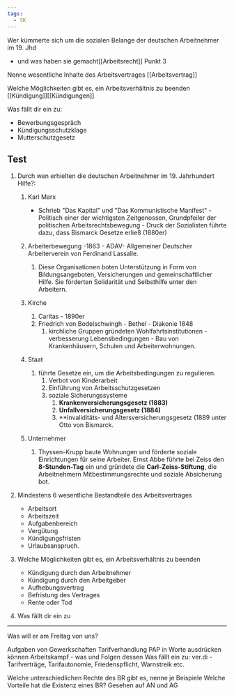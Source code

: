 ```yaml
---
tags:
  - SK
---
```


Wer kümmerte sich um die sozialen Belange der deutschen Arbeitnehmer im 19. Jhd
- und was haben sie gemacht[[Arbeitsrecht]] Punkt 3

Nenne wesentliche Inhalte des Arbeitsvertrages
[[Arbeitsvertrag]]

Welche Möglichkeiten gibt es, ein Arbeitsverhältnis zu beenden
[[Kündigung]][[Kündigungen]]

Was fällt dir ein zu:
- Bewerbungsgespräch 
- Kündigungsschutzklage
- Mutterschutzgesetz

Test
---
1. Durch wen erhielten die deutschen Arbeitnehmer im 19. Jahrhundert Hilfe?: 
	1. Karl Marx 
		- Schrieb "Das Kapital" und "Das Kommunistische Manifest" - Politisch einer der wichtigsten Zeitgenossen, Grundpfeiler der politischen Arbeitsrechtsbewegung - Druck der Sozialisten führte dazu, dass Bismarck Gesetze erließ (1880er)
	1. Arbeiterbewegung -1863 - ADAV- Allgemeiner Deutscher Arbeiterverein von Ferdinand Lassalle.
		1.   Diese Organisationen boten Unterstützung in Form von Bildungsangeboten, Versicherungen und gemeinschaftlicher Hilfe. Sie förderten Solidarität und Selbsthilfe unter den Arbeitern.
	2. Kirche   
		1. Caritas - 1890er
		2. Friedrich von Bodelschwingh - Bethel - Diakonie 1848
			1. kirchliche Gruppen gründeten Wohlfahrtsinstitutionen - verbesserung Lebensbedingungen - Bau von Krankenhäusern, Schulen und Arbeiterwohnungen.
	3. Staat  
		1. führte Gesetze ein, um die Arbeitsbedingungen zu regulieren.
			1.  Verbot von Kinderarbeit
			2. Einführung von Arbeitsschutzgesetzen 
			3. soziale Sicherungssysteme 
				1. **Krankenversicherungsgesetz (1883)**
				2. **Unfallversicherungsgesetz (1884)**
				3. **Invaliditäts- und Altersversicherungsgesetz (1889
	unter Otto von Bismarck.

	7. Unternehmer
		1. Thyssen-Krupp baute Wohnungen und förderte soziale Einrichtungen für seine Arbeiter. Ernst Abbe führte bei Zeiss den **8-Stunden-Tag** ein und gründete die **Carl-Zeiss-Stiftung**, die Arbeitnehmern Mitbestimmungsrechte und soziale Absicherung bot.


1. Mindestens 6 wesentliche Bestandteile des Arbeitsvertrages
	- Arbeitsort
	- Arbeitszeit
	- Aufgabenbereich
	- Vergütung
	- Kündigungsfristen
	- Urlaubsanspruch.



2. Welche Möglichkeiten gibt es, ein Arbeitsverhältnis zu beenden
	- Kündigung durch den Arbeitnehmer 
	- Kündigung durch den Arbeitgeber
	- Aufhebungsvertrag
	- Befristung des Vertrages
	- Rente oder Tod



3. Was fällt dir ein zu


--- 


Was will er am Freitag von uns?

Aufgaben von Gewerkschaften
Tarifverhandlung PAP in Worte ausdrücken können
Arbeitskampf - was und Folgen dessen
Was fällt ein zu: ver.di - Tarifverträge, Tarifautonomie, Friedenspflicht, Warnstreik etc.


Welche unterschiedlichen Rechte des BR gibt es, nenne je Beispiele
Welche Vorteile hat die Existenz eines BR? Gesehen auf AN und AG